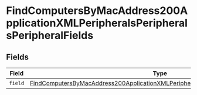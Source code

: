 # FindComputersByMacAddress200ApplicationXMLPeripheralsPeripheralsPeripheralFields


## Fields

| Field                                                                                                                                                                                                     | Type                                                                                                                                                                                                      | Required                                                                                                                                                                                                  | Description                                                                                                                                                                                               |
| --------------------------------------------------------------------------------------------------------------------------------------------------------------------------------------------------------- | --------------------------------------------------------------------------------------------------------------------------------------------------------------------------------------------------------- | --------------------------------------------------------------------------------------------------------------------------------------------------------------------------------------------------------- | --------------------------------------------------------------------------------------------------------------------------------------------------------------------------------------------------------- |
| `field`                                                                                                                                                                                                   | [FindComputersByMacAddress200ApplicationXMLPeripheralsPeripheralsPeripheralFieldsField](../../models/operations/findcomputersbymacaddress200applicationxmlperipheralsperipheralsperipheralfieldsfield.md) | :heavy_minus_sign:                                                                                                                                                                                        | N/A                                                                                                                                                                                                       |